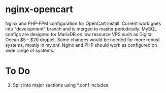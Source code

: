 nginx-opencart
==============

Nginx and PHP-FPM configuration for OpenCart install. Current work goes into "development" branch and is merged to master periodically. MySQL configs are designed for MariaDB on low resource VPS such as Digital Ocean $5 - $20 droplet. Some changes would be needed for more robust systems, mostly in my.cnf. Nginx and PHP should work as configured on wide range of systems.

To Do
=====

1. Split into major sections using *.conf includes.
